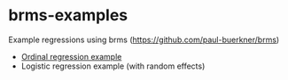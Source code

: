 # brms-examples
Example  regressions using brms (https://github.com/paul-buerkner/brms)

* [Ordinal regression example](ingin_gender/ing_gender_stats.Rmd)
* Logistic regression example (with random effects)
